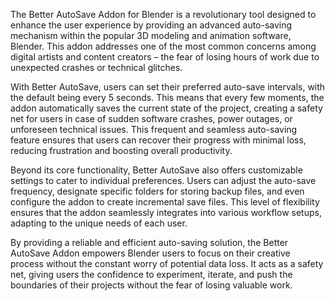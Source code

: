 The Better AutoSave Addon for Blender is a revolutionary tool designed to enhance the user experience by providing an advanced auto-saving mechanism within the popular 3D modeling and animation software, Blender. This addon addresses one of the most common concerns among digital artists and content creators – the fear of losing hours of work due to unexpected crashes or technical glitches.

With Better AutoSave, users can set their preferred auto-save intervals, with the default being every 5 seconds. This means that every few moments, the addon automatically saves the current state of the project, creating a safety net for users in case of sudden software crashes, power outages, or unforeseen technical issues. This frequent and seamless auto-saving feature ensures that users can recover their progress with minimal loss, reducing frustration and boosting overall productivity.

Beyond its core functionality, Better AutoSave also offers customizable settings to cater to individual preferences. Users can adjust the auto-save frequency, designate specific folders for storing backup files, and even configure the addon to create incremental save files. This level of flexibility ensures that the addon seamlessly integrates into various workflow setups, adapting to the unique needs of each user.

By providing a reliable and efficient auto-saving solution, the Better AutoSave Addon empowers Blender users to focus on their creative process without the constant worry of potential data loss. It acts as a safety net, giving users the confidence to experiment, iterate, and push the boundaries of their projects without the fear of losing valuable work.

